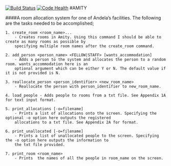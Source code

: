 [![Build Status](https://travis-ci.org/andela-gacheruevans/cp1-amity.svg?branch=implement-tests-for-amity-space-allocation)](https://travis-ci.org/andela-gacheruevans/cp1-amity)
[![Code Health](https://landscape.io/github/andela-gacheruevans/cp1-amity/implement-tests-for-amity-space-allocation/landscape.svg?style=flat)](https://landscape.io/github/andela-gacheruevans/cp1-amity/develop)
#AMITY

####A room allocation system for one of Andela’s facilities. The following are the tasks needed to be accomplished;
    
    1. create_room <room_name>... 
        - Creates rooms in Amity. Using this command I should be able to create as many rooms as possible by 
        specifying multiple room names after the create_room command.
        
    2. add_person <person_name> <FELLOW|STAFF> [wants_accommodation]
        - Adds a person to the system and allocates the person to a random room. wants_accommodation here is an 
        optional argument which can be either Y or N. The default value if it is not provided is N.
    
    3. reallocate_person <person_identifier> <new_room_name> 
        - Reallocate the person with person_identifier to new_room_name.
    
    4. load_people - Adds people to rooms from a txt file. See Appendix 1A for text input format.
    
    5. print_allocations [-o=filename]  
        - Prints a list of allocations onto the screen. Specifying the optional -o option here outputs the registered 
        allocations to a txt file. See Appendix 2A for format.
    
    6. print_unallocated [-o=filename] 
        - Prints a list of unallocated people to the screen. Specifying the -o option here outputs the information to 
        the txt file provided.
    
    7. print_room <room_name> 
        - Prints  the names of all the people in room_name on the screen.
    
    
    
